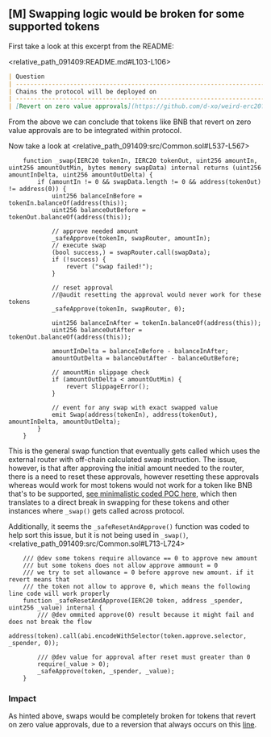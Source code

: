 ## [M] Swapping logic would be broken for some supported tokens

First take a look at this excerpt from the README: 

<relative_path_091409:README.md#L103-L106>

```markdown
| Question                                                                                                                                                   | Answer                                      |
| ---------------------------------------------------------------------------------------------------------------------------------------------------------- | ------------------------------------------- |
| Chains the protocol will be deployed on                                                                                                                    | Ethereum,Arbitrum,Base,BSC,Optimism,Polygon |
| ---------------------------------------------------------------------------------------------------------------------------------------------------------- | ------                                      |
| [Revert on zero value approvals](https://github.com/d-xo/weird-erc20?tab=readme-ov-file#revert-on-zero-value-approvals)                                    | Yes                                         |
```

From the above we can conclude that tokens like BNB that revert on zero value approvals are to be integrated within protocol.

Now take a look at <relative_path_091409:src/Common.sol#L537-L567>

```solidity
    function _swap(IERC20 tokenIn, IERC20 tokenOut, uint256 amountIn, uint256 amountOutMin, bytes memory swapData) internal returns (uint256 amountInDelta, uint256 amountOutDelta) {
        if (amountIn != 0 && swapData.length != 0 && address(tokenOut) != address(0)) {
            uint256 balanceInBefore = tokenIn.balanceOf(address(this));
            uint256 balanceOutBefore = tokenOut.balanceOf(address(this));

            // approve needed amount
            _safeApprove(tokenIn, swapRouter, amountIn);
            // execute swap
            (bool success,) = swapRouter.call(swapData);
            if (!success) {
                revert ("swap failed!");
            }

            // reset approval
            //@audit resetting the approval would never work for these tokens
            _safeApprove(tokenIn, swapRouter, 0);

            uint256 balanceInAfter = tokenIn.balanceOf(address(this));
            uint256 balanceOutAfter = tokenOut.balanceOf(address(this));

            amountInDelta = balanceInBefore - balanceInAfter;
            amountOutDelta = balanceOutAfter - balanceOutBefore;

            // amountMin slippage check
            if (amountOutDelta < amountOutMin) {
                revert SlippageError();
            }

            // event for any swap with exact swapped value
            emit Swap(address(tokenIn), address(tokenOut), amountInDelta, amountOutDelta);
        }
    }
```

This is the general swap function that eventually gets called which uses the external router with off-chain calculated swap instruction. The issue, however, is that after approving the initial amount needed to the router, there is a need to reset these approvals, however resetting these approvals whereas would work for most tokens would not work for a token like BNB that's to be supported, [see minimalistic coded POC here](https://github.com/d-xo/weird-erc20/blob/main/src/ApprovalWithZeroValue.sol), which then translates to a direct break in swapping for these tokens and other instances where `_swap()` gets called across protocol.

Additionally, it seems the `_safeResetAndApprove()` function was coded to help sort this issue, but it is not being used in `_swap()`, <relative_path_091409:src/Common.sol#L713-L724>

```solidity
    /// @dev some tokens require allowance == 0 to approve new amount
    /// but some tokens does not allow approve ammount = 0
    /// we try to set allowance = 0 before approve new amount. if it revert means that
    /// the token not allow to approve 0, which means the following line code will work properly
    function _safeResetAndApprove(IERC20 token, address _spender, uint256 _value) internal {
        /// @dev ommited approve(0) result because it might fail and does not break the flow
        address(token).call(abi.encodeWithSelector(token.approve.selector, _spender, 0));

        /// @dev value for approval after reset must greater than 0
        require(_value > 0);
        _safeApprove(token, _spender, _value);
    }
```

### Impact

As hinted above, swaps would be completely broken for tokens that revert on zero value approvals, due to a reversion that always occurs on this [line](relative_path_091409:src/Common.sol#L551-L552).



